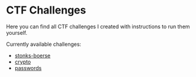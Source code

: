 # CTF Challenges

Here you can find all CTF challenges I created with instructions to run them yourself.

Currently available challenges:

- [stonks-boerse](./stonks-boerse/)
- [crypto](./crypto/)
- [passwords](./passwords/)
